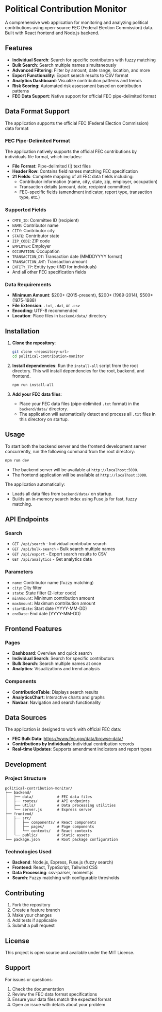 # Political Contribution Monitor

A comprehensive web application for monitoring and analyzing political contributions using open-source FEC (Federal Election Commission) data. Built with React frontend and Node.js backend.

## Features

- **Individual Search**: Search for specific contributors with fuzzy matching
- **Bulk Search**: Search multiple names simultaneously
- **Advanced Filtering**: Filter by amount, date range, location, and more
- **Export Functionality**: Export search results to CSV format
- **Analytics Dashboard**: Visualize contribution patterns and trends
- **Risk Scoring**: Automated risk assessment based on contribution patterns
- **FEC Data Support**: Native support for official FEC pipe-delimited format

## Data Format Support

The application supports the official FEC (Federal Election Commission) data format:

### FEC Pipe-Delimited Format
The application natively supports the official FEC contributions by individuals file format, which includes:

- **File Format**: Pipe-delimited (|) text files
- **Header Row**: Contains field names matching FEC specification
- **21 Fields**: Complete mapping of all FEC data fields including:
  - Contributor information (name, city, state, zip, employer, occupation)
  - Transaction details (amount, date, recipient committee)
  - FEC-specific fields (amendment indicator, report type, transaction type, etc.)

### Supported Fields
- `CMTE_ID`: Committee ID (recipient)
- `NAME`: Contributor name
- `CITY`: Contributor city
- `STATE`: Contributor state
- `ZIP_CODE`: ZIP code
- `EMPLOYER`: Employer
- `OCCUPATION`: Occupation
- `TRANSACTION_DT`: Transaction date (MMDDYYYY format)
- `TRANSACTION_AMT`: Transaction amount
- `ENTITY_TP`: Entity type (IND for individuals)
- And all other FEC specification fields

### Data Requirements
- **Minimum Amount**: $200+ (2015-present), $200+ (1989-2014), $500+ (1975-1988)
- **File Extension**: `.txt`, `.dat`, or `.csv`
- **Encoding**: UTF-8 recommended
- **Location**: Place files in `backend/data/` directory

## Installation

1. **Clone the repository**:
   ```bash
   git clone <repository-url>
   cd political-contribution-monitor
   ```

2. **Install dependencies**:
   Run the `install-all` script from the root directory. This will install dependencies for the root, backend, and frontend.
   ```bash
   npm run install-all
   ```

3. **Add your FEC data files**:
   - Place your FEC data files (pipe-delimited `.txt` format) in the `backend/data/` directory.
   - The application will automatically detect and process all `.txt` files in this directory on startup.

## Usage

To start both the backend server and the frontend development server concurrently, run the following command from the root directory:

```bash
npm run dev
```

- The backend server will be available at `http://localhost:5000`.
- The frontend application will be available at `http://localhost:3000`.

The application automatically:
- Loads all data files from `backend/data/` on startup.
- Builds an in-memory search index using Fuse.js for fast, fuzzy matching.

## API Endpoints

### Search
- `GET /api/search` - Individual contributor search
- `GET /api/bulk-search` - Bulk search multiple names
- `GET /api/export` - Export search results to CSV
- `GET /api/analytics` - Get analytics data

### Parameters
- `name`: Contributor name (fuzzy matching)
- `city`: City filter
- `state`: State filter (2-letter code)
- `minAmount`: Minimum contribution amount
- `maxAmount`: Maximum contribution amount
- `startDate`: Start date (YYYY-MM-DD)
- `endDate`: End date (YYYY-MM-DD)

## Frontend Features

### Pages
- **Dashboard**: Overview and quick search
- **Individual Search**: Search for specific contributors
- **Bulk Search**: Search multiple names at once
- **Analytics**: Visualizations and trend analysis

### Components
- **ContributionTable**: Displays search results
- **AnalyticsChart**: Interactive charts and graphs
- **Navbar**: Navigation and search functionality

## Data Sources

The application is designed to work with official FEC data:
- **FEC Bulk Data**: https://www.fec.gov/data/browse-data/
- **Contributions by Individuals**: Individual contribution records
- **Real-time Updates**: Supports amendment indicators and report types

## Development

### Project Structure
```
political-contribution-monitor/
├── backend/
│   ├── data/           # FEC data files
│   ├── routes/         # API endpoints
│   ├── utils/          # Data processing utilities
│   └── server.js       # Express server
├── frontend/
│   ├── src/
│   │   ├── components/ # React components
│   │   ├── pages/      # Page components
│   │   └── contexts/   # React contexts
│   └── public/         # Static assets
└── package.json        # Root package configuration
```

### Technologies Used
- **Backend**: Node.js, Express, Fuse.js (fuzzy search)
- **Frontend**: React, TypeScript, Tailwind CSS
- **Data Processing**: csv-parser, moment.js
- **Search**: Fuzzy matching with configurable thresholds

## Contributing

1. Fork the repository
2. Create a feature branch
3. Make your changes
4. Add tests if applicable
5. Submit a pull request

## License

This project is open source and available under the MIT License.

## Support

For issues or questions:
1. Check the documentation
2. Review the FEC data format specifications
3. Ensure your data files match the expected format
4. Open an issue with details about your problem 
